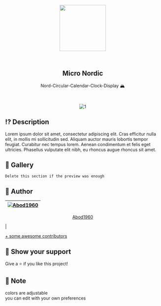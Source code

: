 <p align="center">
    <img src="https://i.imgur.com/xDQfTqK.png" width = 150rem/>
</p>
<br>
<h2 align="center"> <b>Micro Nordic</b> </h2>
<p align="center">Nord-Circular-Calendar-Clock-Display 🏔</p>
<br>
<div align="center">
  
![1](https://i.imgur.com/2l0E1PD.png)

</div>

## ⁉ Description
Lorem ipsum dolor sit amet, consectetur adipiscing elit. Cras efficitur nulla elit, in mollis mi sollicitudin sed. Aliquam auctor mauris lobortis tempor feugiat. Curabitur nec tempus lorem. Aenean condimentum et felis eget ultricies. Phasellus vulputate elit nibh, eu rhoncus augue rhoncus sit amet.

## 🎴 Gallery

```Delete this section if the preview was enough```
  
## 👥 Author




<a href="https://github.com/Abod1960" alt=""><img alt="Abod1960" src="https://avatars.githubusercontent.com/u/79435005?v=4"></a> |
--- |
<p align="center" >
<a alt="Abod1960" href="https://github.com/Abod1960">Abod1960</a>
</p> |


[+ some awesome contributors](https://github.com/Micro-Nordic/Nord-Circular-Calendar-Clock-Display/graphs/contributors)
  
## 🌟 Show your support

Give a ⭐️ if you like this project!
  
## 📝 Note

colors are adjustable<br>
you can edit with your own preferences
